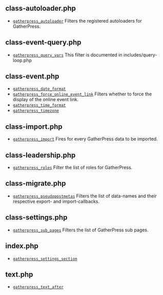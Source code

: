 
## class-autoloader.php

- [`gatherpress_autoloader`](gatherpress_autoloader) Filters the registered autoloaders for GatherPress.

## class-event-query.php

- [`gatherpress_query_vars`](gatherpress_query_vars) This filter is documented in includes/query-loop.php

## class-event.php

- [`gatherpress_date_format`](gatherpress_date_format)
- [`gatherpress_force_online_event_link`](gatherpress_force_online_event_link) Filters whether to force the display of the online event link.
- [`gatherpress_time_format`](gatherpress_time_format)
- [`gatherpress_timezone`](gatherpress_timezone)

## class-import.php

- [`gatherpress_import`](gatherpress_import) Fires for every GatherPress data to be imported.

## class-leadership.php

- [`gatherpress_roles`](gatherpress_roles) Filter the list of roles for GatherPress.

## class-migrate.php

- [`gatherpress_pseudopostmetas`](gatherpress_pseudopostmetas) Filters the list of data-names and their respective export- and import-callbacks.

## class-settings.php

- [`gatherpress_sub_pages`](gatherpress_sub_pages) Filters the list of GatherPress sub pages.

## index.php

- [`gatherpress_settings_section`](gatherpress_settings_section)

## text.php

- [`gatherpress_text_after`](gatherpress_text_after)
